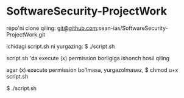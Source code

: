 # SoftwareSecurity-ProjectWork

repo'ni clone qiling: git@github.com:sean-ias/SoftwareSecurity-ProjectWork.git

ichidagi script.sh ni yurgazing: $ ./script.sh

script.sh 'da execute (x) permission borligiga ishonch hosil qiling

agar (x) execute permission bo'lmasa, yurgazolmasez, $ chmod u+x script.sh

$ ./script.sh
